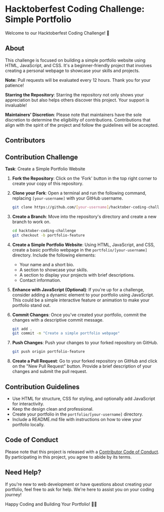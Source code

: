 # Hacktoberfest Coding Challenge: Simple Portfolio

Welcome to our Hacktoberfest Coding Challenge! 🚀

## About

This challenge is focused on building a simple portfolio website using HTML, JavaScript, and CSS. It's a beginner-friendly project that involves creating a personal webpage to showcase your skills and projects.

**Note:** Pull requests will be evaluated every 12 hours. Thank you for your patience!

**Starring the Repository**: Starring the repository not only shows your appreciation but also helps others discover this project. Your support is invaluable!

**Maintainers' Discretion**: Please note that maintainers have the sole discretion to determine the eligibility of contributions. Contributions that align with the spirit of the project and follow the guidelines will be accepted.


## Contributors

<!-- ALL-CONTRIBUTORS-LIST:START - Do not remove or modify this section -->
<!-- prettier-ignore-start -->
<!-- markdownlint-disable -->

<!-- markdownlint-restore -->
<!-- prettier-ignore-end -->

<!-- ALL-CONTRIBUTORS-LIST:END -->

## Contribution Challenge

**Task**: Create a Simple Portfolio Website

1. **Fork the Repository**: Click on the 'Fork' button in the top right corner to create your copy of this repository.

2. **Clone your Fork**: Open a terminal and run the following command, replacing `[your-username]` with your GitHub username.

    ```bash
    git clone https://github.com/[your-username]/hacktober-coding-challenge.git
    ```

3. **Create a Branch**: Move into the repository's directory and create a new branch to work on.

    ```bash
    cd hacktober-coding-challenge
    git checkout -b portfolio-feature
    ```

4. **Create a Simple Portfolio Website**: Using HTML, JavaScript, and CSS, create a basic portfolio webpage in the `portfolio/[your-username]` directory. Include the following elements:

    - Your name and a short bio.
    - A section to showcase your skills.
    - A section to display your projects with brief descriptions.
    - Contact information.

5. **Enhance with JavaScript (Optional)**: If you're up for a challenge, consider adding a dynamic element to your portfolio using JavaScript. This could be a simple interactive feature or animation to make your portfolio stand out.

6. **Commit Changes**: Once you've created your portfolio, commit the changes with a descriptive commit message.

    ```bash
    git add .
    git commit -m "Create a simple portfolio webpage"
    ```

7. **Push Changes**: Push your changes to your forked repository on GitHub.

    ```bash
    git push origin portfolio-feature
    ```

8. **Create a Pull Request**: Go to your forked repository on GitHub and click on the "New Pull Request" button. Provide a brief description of your changes and submit the pull request.

## Contribution Guidelines

- Use HTML for structure, CSS for styling, and optionally add JavaScript for interactivity.
- Keep the design clean and professional.
- Create your portfolio in the `portfolio/[your-username]` directory.
- Include a README.md file with instructions on how to view your portfolio locally.

## Code of Conduct

Please note that this project is released with a [Contributor Code of Conduct](CODE_OF_CONDUCT.md). By participating in this project, you agree to abide by its terms.

## Need Help?

If you're new to web development or have questions about creating your portfolio, feel free to ask for help. We're here to assist you on your coding journey!

Happy Coding and Building Your Portfolio! 🚀🌐
